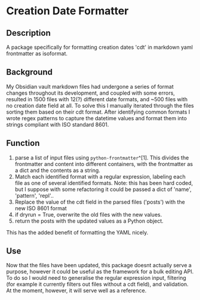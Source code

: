 # Creation Date Formatter

## Description

A package specifically for formatting creation dates 'cdt' in markdown yaml frontmatter as isoformat. 

## Background

My Obsidian vault markdown files had undergone a series of format changes throughout its development, and coupled with some errors, resulted in 1500 files with 12(?) different date formats, and ~500 files with no creation date field at all. To solve this I manually iterated through the files sorting them based on their cdt format. After identifying common formats I wrote regex patterns to capture the datetime values and format them into strings compliant with ISO standard 8601.

## Function

1. parse a list of input files using `python-frontmatter`^[1]. This divides the frontmatter and content into different containers, with the frontmatter as a dict and the contents as a string.
2. Match each identified format with a regular expression, labeling each file as one of several identified formats. Note: this has been hard coded, but I suppose with some refactoring it could be passed a dict of 'name', 'pattern', 'repl'..
3. Replace the value of the cdt field in the parsed files ('posts') with the new ISO 8601 format
4. if dryrun = True, overwrite the old files with the new values.
5. return the posts with the updated values as a Python object.

This has the added benefit of formatting the YAML nicely.


## Use

Now that the files have been updated, this package doesnt actually serve a purpose, however it could be useful as the framework for a bulk editing API. To do so I would need to generalise the regular expression input, filtering (for example it currently filters out files without a cdt field), and validation. At the moment, however, it will serve well as a reference.

[^1]: https://python-frontmatter.readthedocs.io/en/latest/index.html

